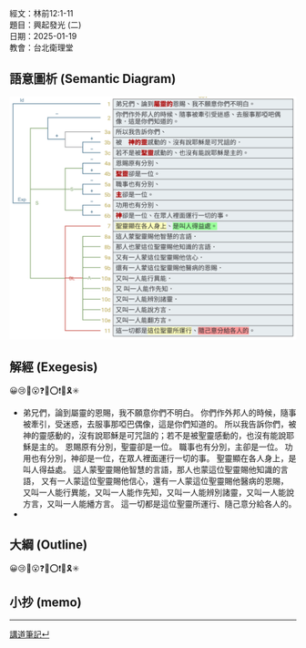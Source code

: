 經文：林前12:1-11   
題目：興起發光 (二)   
日期：2025-01-19   
教會：台北衛理堂   


## 語意圖析 (Semantic Diagram)

![images/1Co.12.1-11.png](images/1Co.12.1-11.png)

## 解經 (Exegesis)
😀😢🤔😮❓❌⭕❗🎀🎗️✳️

- 弟兄們，論到屬靈的恩賜，我不願意你們不明白。 你們作外邦人的時候，隨事被牽引，受迷惑，去服事那啞巴偶像，這是你們知道的。 所以我告訴你們，被神的靈感動的，沒有說耶穌是可咒詛的；若不是被聖靈感動的，也沒有能說耶穌是主的。 恩賜原有分別，聖靈卻是一位。 職事也有分別，主卻是一位。 功用也有分別，神卻是一位，在眾人裡面運行一切的事。 聖靈顯在各人身上，是叫人得益處。 這人蒙聖靈賜他智慧的言語，那人也蒙這位聖靈賜他知識的言語， 又有一人蒙這位聖靈賜他信心，還有一人蒙這位聖靈賜他醫病的恩賜， 又叫一人能行異能，又叫一人能作先知，又叫一人能辨別諸靈，又叫一人能說方言，又叫一人能繙方言。 這一切都是這位聖靈所運行、隨己意分給各人的。 
- 
## 大綱 (Outline)
😀😢🤔😮❓❌⭕❗🎀🎗️✳️

## 小抄 (memo)




---


[講道筆記↵](README.md)


